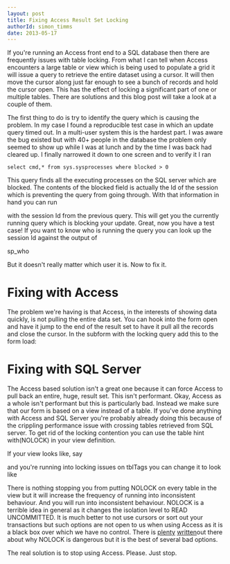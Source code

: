 ```yaml
---
layout: post
title: Fixing Access Result Set Locking
authorId: simon_timms
date: 2013-05-17
---
```


If you're running an Access front end to a SQL database then there are frequently issues with table locking. From what I can tell when Access encounters a large table or view which is being used to populate a grid it will issue a query to retrieve the entire dataset using a cursor. It will then move the cursor along just far enough to see a bunch of records and hold the cursor open. This has the effect of locking a significant part of one or multiple tables. There are solutions and this blog post will take a look at a couple of them.

The first thing to do is try to identify the query which is causing the problem. In my case I found a reproducible test case in which an update query timed out. In a multi-user system this is the hardest part. I was aware the bug existed but with 40+ people in the database the problem only seemed to show up while I was at lunch and by the time I was back had cleared up. I finally narrowed it down to one screen and to verify it I ran

    select cmd,* from sys.sysprocesses where blocked > 0

This query finds all the executing processes on the SQL server which are blocked. The contents of the blocked field is actually the Id of the session which is preventing the query from going through. With that information in hand you can run

<script src='https://gist.github.com/stimms/5542028.js'></script>

with the session Id from the previous query. This will get you the currently running query which is blocking your update. Great, now you have a test case! If you want to know who is running the query you can look up the session Id against the output of

sp_who

But it doesn't really matter which user it is. Now to fix it.


# Fixing with Access

The problem we're having is that Access, in the interests of showing data quickly, is not pulling the entire data set. You can hook into the form open and have it jump to the end of the result set to have it pull all the records and close the cursor. In the subform with the locking query add this to the form load:

<script src='https://gist.github.com/stimms/5542087.js'></script>


# Fixing with SQL Server

The Access based solution isn't a great one because it can force Access to pull back an entire, huge, result set. This isn't performant. Okay, Access as a whole isn't performant but this is particularly bad. Instead we make sure that our form is based on a view instead of a table. If you've done anything with Access and SQL Server you're probably already doing this because of the crippling performance issue with crossing tables retrieved from SQL server. To get rid of the locking contention you can use the table hint with(NOLOCK) in your view definition.

If your view looks like, say

<script src='https://gist.github.com/stimms/5542393.js'></script>

and you're running into locking issues on tblTags you can change it to look like

<script src='https://gist.github.com/stimms/5542402.js'></script>

There is nothing stopping you from putting NOLOCK on every table in the view but it will increase the frequency of running into inconsistent behaviour. And you will run into inconsistent behaviour. NOLOCK is a terrible idea in general as it changes the isolation level to READ UNCOMMITTED. It is much better to not use cursors or sort out your transactions but such options are not open to us when using Access as it is a black box over which we have no control. There is [plenty](http://blogs.msdn.com/b/davidlean/archive/2009/04/06/sql-server-nolock-hint-other-poor-ideas.aspx) [written](http://sqlblogcasts.com/blogs/tonyrogerson/archive/2006/11/10/1280.aspx)out there about why NOLOCK is dangerous but it is the best of several bad options.

The real solution is to stop using Access. Please. Just stop.



